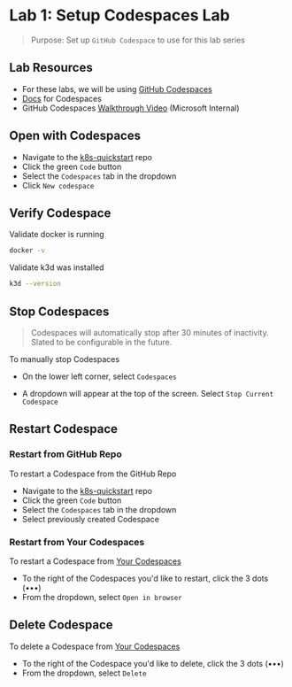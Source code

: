 # Lab 1: Setup Codespaces Lab

> Purpose: Set up `GitHub Codespace` to use for this lab series

## Lab Resources

- For these labs, we will be using [GitHub Codespaces](https://github.com/features/codespaces)
- [Docs](https://docs.github.com/en/codespaces) for Codespaces
- GitHub Codespaces [Walkthrough Video](https://msit.microsoftstream.com/video/5117a1ff-0400-85a8-40e1-f1eb81434a69?channelId=a60fa4ff-0400-85a8-733a-f1eb81fa8f8d) (Microsoft Internal)

## Open with Codespaces

- Navigate to the [k8s-quickstart](https://github.com/cse-labs/k8s-quickstart) repo
- Click the green `Code` button
- Select the `Codespaces` tab in the dropdown
- Click `New codespace`

## Verify Codespace

Validate docker is running

```bash
docker -v
```

Validate k3d was installed

```bash
k3d --version
```

## Stop Codespaces

> Codespaces will automatically stop after 30 minutes of inactivity. Slated to be configurable in the future.

To manually stop Codespaces

- On the lower left corner, select `Codespaces`

- A dropdown will appear at the top of the screen. Select `Stop Current Codespace`

## Restart Codespace

### Restart from GitHub Repo

To restart a Codespace from the GitHub Repo

- Navigate to the [k8s-quickstart](https://github.com/cse-labs/k8s-quickstart) repo
- Click the green `Code` button
- Select the `Codespaces` tab in the dropdown
- Select previously created Codespace

### Restart from Your Codespaces

To restart a Codespace from [Your Codespaces](https://github.com/codespaces)

- To the right of the Codespaces you'd like to restart, click the 3 dots (•••)
- From the dropdown, select `Open in browser`

## Delete Codespace

To delete a Codespace from [Your Codespaces](https://github.com/codespaces)

- To the right of the Codespace you'd like to delete, click the 3 dots (•••)
- From the dropdown, select `Delete`
